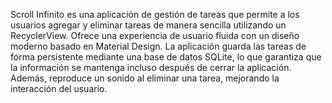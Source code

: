 Scroll Infinito es una aplicación de gestión de tareas que permite a los usuarios agregar y eliminar tareas de manera sencilla utilizando un RecyclerView. 
Ofrece una experiencia de usuario fluida con un diseño moderno basado en Material Design. 
La aplicación guarda las tareas de forma persistente mediante una base de datos SQLite, lo que garantiza que la información se mantenga incluso después de cerrar la aplicación. 
Además, reproduce un sonido al eliminar una tarea, mejorando la interacción del usuario.

